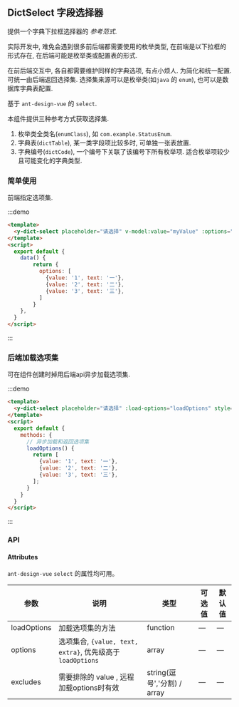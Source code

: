 ## DictSelect 字段选择器

提供一个字典下拉框选择器的 *参考范式*.

实际开发中, 难免会遇到很多前后端都需要使用的枚举类型, 在前端是以下拉框的形式存在, 在后端可能是枚举类或配置表的形式.

在前后端交互中, 各自都需要维护同样的字典选项, 有点小烦人.
为简化和统一配置. 可统一由后端返回选择集.
选择集来源可以是枚举类(如`java` 的 `enum`), 也可以是数据库字典表配置.

基于 `ant-design-vue` 的 `select`.

本组件提供三种参考方式获取选择集.
1. 枚举类全类名(`enumClass`), 如 `com.example.StatusEnum`.
2. 字典表(`dictTable`), 某一类字段项比较多时, 可单独一张表放置.
3. 字典编号(`dictCode`), 一个编号下关联了该编号下所有枚举项. 适合枚举项较少且可能变化的字典类型.

### 简单使用

前端指定选项集.

:::demo
```html
<template>
  <y-dict-select placeholder="请选择" v-model:value="myValue" :options="options" @change="changeEvent" style="width: 300px"></y-dict-select>
</template>
<script>
  export default {
    data() {
        return {
          options: [
            {value: '1', text: '一'},
            {value: '2', text: '二'},
            {value: '3', text: '三'},
          ]
        }
    },
  }
</script>
```
:::

### 后端加载选项集

可在组件创建时掉用后端api异步加载选项集.

:::demo
```html
<template>
  <y-dict-select placeholder="请选择" :load-options="loadOptions" style="width: 300px"></y-dict-select>
</template>
<script>
  export default {
    methods: {
      // 异步加载和返回选项集
      loadOptions() {
        return [
          {value: '1', text: '一'},
          {value: '2', text: '二'},
          {value: '3', text: '三'},
        ];
      }
    }
  }
</script>
```
:::



### API

#### Attributes

`ant-design-vue` `select` 的属性均可用。

| 参数      | 说明          | 类型      | 可选值                           | 默认值  |
|---------- |-------------- |---------- |--------------------------------  |-------- |
| loadOptions | 加载选项集的方法 | function | — | — |
| options | 选项集合, `{value, text, extra}`, 优先级高于`loadOptions` | array | — | — |
| excludes | 需要排除的 value , 远程加载options时有效 | string(逗号','分割) / array | — | — |
